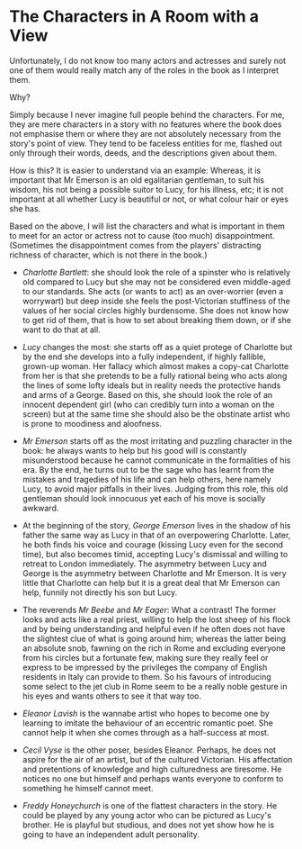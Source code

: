 The Characters in A Room with a View
====================================

Unfortunately, I do not know too many actors and actresses and surely not one of them would really match
any of the roles in the book as I interpret them.

Why?

Simply because I never imagine full people behind the characters. For me, they are mere characters 
in a story with no features where the book does not emphasise them or where they are not absolutely 
necessary from the story's point of view. They tend to be faceless entities for me, flashed out only
through their words, deeds, and the descriptions given about them.

How is this? It is easier to understand via an example: Whereas, it is important that Mr Emerson is 
an old egalitarian gentleman, to suit his wisdom, his not being a possible suitor to Lucy, for his illness, 
etc; it is not important at all whether Lucy is beautiful or not, or what colour hair or eyes she has.

Based on the above, I will list the characters and what is important in them to meet for an actor or 
actress not to cause (too much) disappointment. (Sometimes the disappointment comes from the players' 
distracting richness of character, which is not there in the book.)

* _Charlotte Bartlett_: she should look the role of a spinster who is relatively old compared to Lucy
but she may not be considered even middle-aged to our standards. She acts (or wants to act) as an
over-worrier (even a worrywart) but deep inside she feels the post-Victorian stuffiness of the values
of her social circles highly burdensome. She does not know how to get rid of them, that is how to set
about breaking them down, or if she want to do that at all.

* _Lucy_ changes the most: she starts off as a quiet protege of Charlotte but by the end she develops into 
a fully independent, if highly fallible, grown-up woman. Her fallacy which almost makes a copy-cat 
Charlotte from her is that she pretends to be a fully rational being who acts along the lines of some
lofty ideals but in reality needs the protective hands and arms of a George. Based on this, she should
look the role of an innocent dependent girl (who can credibly turn into a woman on the screen) but at 
the same time she should also be the obstinate artist who is prone to moodiness and aloofness.

* _Mr Emerson_ starts off as the most irritating and puzzling character in the book: he always wants to
help but his good will is constantly misunderstood because he cannot communicate in the formalities of his
era. By the end, he turns out to be the sage who has learnt from the mistakes and tragedies of his life 
and can help others, here namely Lucy, to avoid major pitfalls in their lives. Judging from this role, 
this old gentleman should look innocuous yet each of his move is socially awkward.

* At the beginning of the story, _George Emerson_ lives in the shadow of his father the same way as Lucy 
in that of an overpowering Charlotte. Later, he both finds his voice and courage (kissing Lucy even for 
the second time), but also becomes timid, accepting Lucy's dismissal and willing to retreat to London 
immediately. The asymmetry between Lucy and George is the asymmetry between Charlotte and Mr Emerson. It 
is very little that Charlotte can help but it is a great deal that Mr Emerson can help, funnily not directly 
his son but Lucy.

* The reverends _Mr Beebe_ and _Mr Eager_: What a contrast! The former looks and acts like a real priest,
willing to help the lost sheep of his flock and by being understanding and helpful even if he often does not
have the slightest clue of what is going around him; whereas the latter being an absolute snob, fawning on 
the rich in Rome and excluding everyone from his circles but a fortunate few, making sure they really feel 
or express to be impressed by the privileges the company of English residents in Italy can provide to them. 
So his favours of introducing some select to the jet club in Rome seem to be a really noble gesture in his 
eyes and wants others to see it that way too.

* _Eleanor Lavish_ is the wannabe artist who hopes to become one by learning to imitate the behaviour of an 
eccentric romantic poet. She cannot help it when she comes through as a half-success at most.

* _Cecil Vyse_ is the other poser, besides Eleanor. Perhaps, he does not aspire for the air of an artist, but
of the cultured Victorian. His affectation and pretentions of knowledge and high culturedness are tiresome.
He notices no one but himself and perhaps wants everyone to conform to something he himself cannot meet.

* _Freddy Honeychurch_ is one of the flattest characters in the story. He could be played by any young actor 
who can be pictured as Lucy's brother. He is playful but studious, and does not yet show how he is going to
have an independent adult personality.
